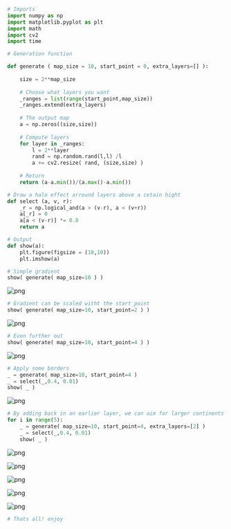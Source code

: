 ```python
# Imports
import numpy as np
import matplotlib.pyplot as plt
import math
import cv2
import time
```


```python
# Generation function

def generate ( map_size = 10, start_point = 0, extra_layers=[] ):
    
    size = 2**map_size
    
    # Choose what layers you want
    _ranges = list(range(start_point,map_size))
    _ranges.extend(extra_layers)
    
    # The output map
    a = np.zeros((size,size))
    
    # Compute layers
    for layer in _ranges:
        l = 2**layer
        rand = np.random.rand(l,l) /l
        a += cv2.resize( rand, (size,size) )   
        
    # Return
    return (a-a.min())/(a.max()-a.min())
```


```python
# Draw a halo effect arround layers above a cetain hight
def select (a, v, r):
    _r = np.logical_and(a > (v-r), a < (v+r))
    a[_r] = 0
    a[a < (v-r)] *= 0.8
    return a

```


```python
# Output
def show(a):
    plt.figure(figsize = (10,10))
    plt.imshow(a)
```


```python
# Simple gradient
show( generate( map_size=10 ) )
```


    
![png](output_4_0.png)
    



```python
# Gradient can be scaled witht the start_point
show( generate( map_size=10, start_point=2 ) )
```


    
![png](output_5_0.png)
    



```python
# Even further out
show( generate( map_size=10, start_point=4 ) )
```


    
![png](output_6_0.png)
    



```python
# Apply some borders
_ = generate( map_size=10, start_point=4 )
_ = select(_,0.4, 0.01)
show( _ )
```


    
![png](output_7_0.png)
    



```python
# By adding back in an earlier layer, we can aim for larger continents
for i in range(5):
    _ = generate( map_size=10, start_point=4, extra_layers=[2] )
    _ = select(_,0.4, 0.01)
    show( _ )
```


    
![png](output_8_0.png)
    



    
![png](output_8_1.png)
    



    
![png](output_8_2.png)
    



    
![png](output_8_3.png)
    



    
![png](output_8_4.png)
    



```python
# Thats all! enjoy
```
